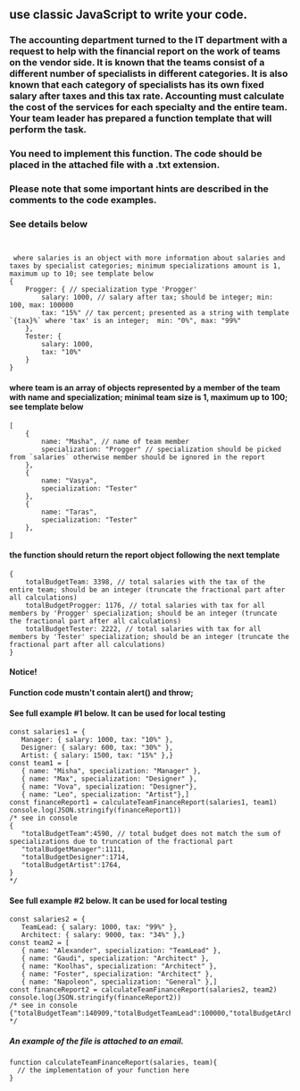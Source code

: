 ## use classic JavaScript to write your code.

### The accounting department turned to the IT department with a request to help with the financial report on the work of teams on the vendor side. It is known that the teams consist of a different number of specialists in different categories. It is also known that each category of specialists has its own fixed salary after taxes and this tax rate. Accounting must calculate the cost of the services for each specialty and the entire team. Your team leader has prepared a function template that will perform the task.
### You need to implement this function. The code should be placed in the attached file with a .txt extension. 
### Please note that some important hints are described in the comments to the code examples.


### See details below


``` function calculateTeamFinanceReport(salaries, team)


 where salaries is an object with more information about salaries and taxes by specialist categories; minimum specializations amount is 1, maximum up to 10; see template below
{
    Progger: { // specialization type 'Progger'
        salary: 1000, // salary after tax; should be integer; min: 100, max: 100000
        tax: "15%" // tax percent; presented as a string with template `{tax}%` where 'tax' is an integer;  min: "0%", max: "99%"
    },
    Tester: {
        salary: 1000,
        tax: "10%"
    }
}
```


#### where team is an array of objects represented by a member of the team with name and specialization; minimal team size is 1, maximum up to 100; see template below
```
[
    {
        name: "Masha", // name of team member
        specialization: "Progger" // specialization should be picked from `salaries` otherwise member should be ignored in the report
    },
    {
        name: "Vasya",
        specialization: "Tester"
    },
    {
        name: "Taras",
        specialization: "Tester"
    },
]
```


####  the function should return the report object following the next template
```
{
    totalBudgetTeam: 3398, // total salaries with the tax of the entire team; should be an integer (truncate the fractional part after all calculations)
    totalBudgetProgger: 1176, // total salaries with tax for all members by 'Progger' specialization; should be an integer (truncate the fractional part after all calculations)
    totalBudgetTester: 2222, // total salaries with tax for all members by 'Tester' specialization; should be an integer (truncate the fractional part after all calculations)
}
```



#### Notice!
#### Function code mustn't contain alert() and throw;

####  See full example #1 below. It can be used for local testing

```
const salaries1 = {
   Manager: { salary: 1000, tax: "10%" },
   Designer: { salary: 600, tax: "30%" },
   Artist: { salary: 1500, tax: "15%" },}
const team1 = [
   { name: "Misha", specialization: "Manager" },
   { name: "Max", specialization: "Designer" },
   { name: "Vova", specialization: "Designer"},
   { name: "Leo", specialization: "Artist"},]
const financeReport1 = calculateTeamFinanceReport(salaries1, team1)
console.log(JSON.stringify(financeReport1))
/* see in console
{
   "totalBudgetTeam":4590, // total budget does not match the sum of specializations due to truncation of the fractional part
   "totalBudgetManager":1111,
   "totalBudgetDesigner":1714,
   "totalBudgetArtist":1764,
}
*/
```



 #### See full example #2 below. It can be used for local testing

```
const salaries2 = {
   TeamLead: { salary: 1000, tax: "99%" },
   Architect: { salary: 9000, tax: "34%" },}
const team2 = [
   { name: "Alexander", specialization: "TeamLead" },
   { name: "Gaudi", specialization: "Architect" },
   { name: "Koolhas", specialization: "Architect" },
   { name: "Foster", specialization: "Architect" },
   { name: "Napoleon", specialization: "General" },]
const financeReport2 = calculateTeamFinanceReport(salaries2, team2)
console.log(JSON.stringify(financeReport2))
/* see in console
{"totalBudgetTeam":140909,"totalBudgetTeamLead":100000,"totalBudgetArchitect":40909}
*/
```


##### An example of the file is attached to an email.

```
function calculateTeamFinanceReport(salaries, team){
  // the implementation of your function here
}
```

